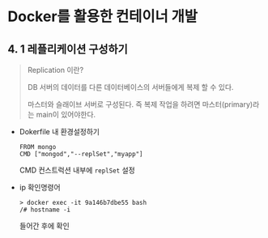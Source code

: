 # Docker를 활용한 컨테이너 개발

## 4. 1 레플리케이션 구성하기

> Replication 이란?
>
> DB 서버의 데이터를 다른 데이터베이스의 서버들에게 복제 할 수 있다.  
>
> 마스터와 슬래이브 서버로 구성된다. 즉 복제 작업을 하려면 마스터(primary)라는 main이 있어야한다.

+ Dokerfile 내 환경설정하기

  ```
  FROM mongo
  CMD ["mongod","--replSet","myapp"]
  ```

  CMD 컨스트럭션 내부에 `replSet` 설정

+ ip 확인명령어

  ```
  > docker exec -it 9a146b7dbe55 bash
  /# hostname -i
  ```

  들어간 후에 확인

